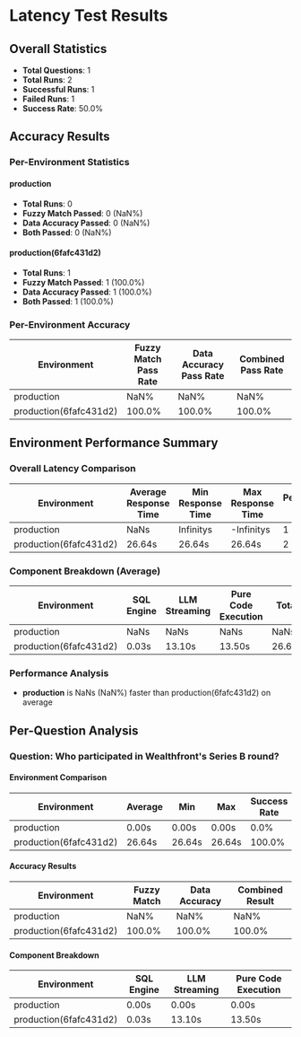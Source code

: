 # Latency Test Results

## Overall Statistics
- **Total Questions**: 1
- **Total Runs**: 2
- **Successful Runs**: 1
- **Failed Runs**: 1
- **Success Rate**: 50.0%

## Accuracy Results

### Per-Environment Statistics

#### production
- **Total Runs**: 0
- **Fuzzy Match Passed**: 0 (NaN%)
- **Data Accuracy Passed**: 0 (NaN%)
- **Both Passed**: 0 (NaN%)

#### production(6fafc431d2)
- **Total Runs**: 1
- **Fuzzy Match Passed**: 1 (100.0%)
- **Data Accuracy Passed**: 1 (100.0%)
- **Both Passed**: 1 (100.0%)

### Per-Environment Accuracy
| Environment | Fuzzy Match Pass Rate | Data Accuracy Pass Rate | Combined Pass Rate |
|------------|----------------------|------------------------|-------------------|
| production | NaN% | NaN% | NaN% |
| production(6fafc431d2) | 100.0% | 100.0% | 100.0% |

## Environment Performance Summary

### Overall Latency Comparison
| Environment | Average Response Time | Min Response Time | Max Response Time | Performance Rank |
|------------|----------------------|------------------|------------------|-----------------|
| production | NaNs | Infinitys | -Infinitys | 1 (Fastest) |
| production(6fafc431d2) | 26.64s | 26.64s | 26.64s | 2 (Slowest) |

### Component Breakdown (Average)
| Environment | SQL Engine | LLM Streaming | Pure Code Execution | Total |
|------------|-----------|--------------|---------------------|-------|
| production | NaNs | NaNs | NaNs | NaNs |
| production(6fafc431d2) | 0.03s | 13.10s | 13.50s | 26.64s |

### Performance Analysis
- **production** is NaNs (NaN%) faster than production(6fafc431d2) on average

## Per-Question Analysis

### Question: Who participated in Wealthfront's Series B round?

#### Environment Comparison

| Environment | Average | Min    | Max    | Success Rate | Avg Iterations | Min Iterations | Max Iterations |
|------------|---------|--------|--------|--------------|----------------|----------------|----------------|
| production | 0.00s | 0.00s | 0.00s | 0.0% | 0.0 | 0 | 0 |
| production(6fafc431d2) | 26.64s | 26.64s | 26.64s | 100.0% | 2.0 | 2 | 2 |

#### Accuracy Results
| Environment | Fuzzy Match | Data Accuracy | Combined Result |
|------------|-------------|---------------|----------------|
| production | NaN% | NaN% | NaN% |
| production(6fafc431d2) | 100.0% | 100.0% | 100.0% |



#### Component Breakdown

| Environment | SQL Engine | LLM Streaming | Pure Code Execution |
|------------|-----------|--------------|---------------------|
| production | 0.00s | 0.00s | 0.00s |
| production(6fafc431d2) | 0.03s | 13.10s | 13.50s |
